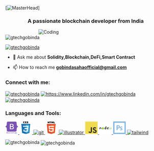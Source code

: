 [![MasterHead](https://futureskillsprime.in//sites/default/files/2022-02/Link-Sharing_1200x630_Blockchain.jpg)]
<h3 align="center">A passionate blockchain developer from India</h3>
<image align="right" alt="Coding" width="400" src="https://cdn.dribbble.com/users/1162077/screenshots/3848914/programmer.gif">

<p align="left"> <img src="https://komarev.com/ghpvc/?username=gtechgobinda&label=Profile%20views&color=0e75b6&style=flat" alt="gtechgobinda" /> </p>

<p align="left"> <a href="https://twitter.com/gtechgobinda" target="blank"><img src="https://img.shields.io/twitter/follow/gtechgobinda?logo=twitter&style=for-the-badge" alt="gtechgobinda" /></a> </p>

- 💬 Ask me about **Solidity,Blockchain,DeFi,Smart Contract**

- 📫 How to reach me **gobindasahaofficial@gmail.com**

<h3 align="left">Connect with me:</h3>
<p align="left">
<a href="https://twitter.com/gtechgobinda" target="blank"><img align="center" src="https://raw.githubusercontent.com/rahuldkjain/github-profile-readme-generator/master/src/images/icons/Social/twitter.svg" alt="gtechgobinda" height="30" width="40" /></a>
<a href="https://linkedin.com/in/https://www.linkedin.com/in/gtechgobinda" target="blank"><img align="center" src="https://raw.githubusercontent.com/rahuldkjain/github-profile-readme-generator/master/src/images/icons/Social/linked-in-alt.svg" alt="https://www.linkedin.com/in/gtechgobinda" height="30" width="40" /></a>
<a href="https://instagram.com/gtechgobinda" target="blank"><img align="center" src="https://raw.githubusercontent.com/rahuldkjain/github-profile-readme-generator/master/src/images/icons/Social/instagram.svg" alt="gtechgobinda" height="30" width="40" /></a>
</p>

<h3 align="left">Languages and Tools:</h3>
<p align="left"> <a href="https://getbootstrap.com" target="_blank" rel="noreferrer"> <img src="https://raw.githubusercontent.com/devicons/devicon/master/icons/bootstrap/bootstrap-plain-wordmark.svg" alt="bootstrap" width="40" height="40"/> </a> <a href="https://www.w3schools.com/css/" target="_blank" rel="noreferrer"> <img src="https://raw.githubusercontent.com/devicons/devicon/master/icons/css3/css3-original-wordmark.svg" alt="css3" width="40" height="40"/> </a> <a href="https://git-scm.com/" target="_blank" rel="noreferrer"> <img src="https://www.vectorlogo.zone/logos/git-scm/git-scm-icon.svg" alt="git" width="40" height="40"/> </a> <a href="https://www.w3.org/html/" target="_blank" rel="noreferrer"> <img src="https://raw.githubusercontent.com/devicons/devicon/master/icons/html5/html5-original-wordmark.svg" alt="html5" width="40" height="40"/> </a> <a href="https://www.adobe.com/in/products/illustrator.html" target="_blank" rel="noreferrer"> <img src="https://www.vectorlogo.zone/logos/adobe_illustrator/adobe_illustrator-icon.svg" alt="illustrator" width="40" height="40"/> </a> <a href="https://developer.mozilla.org/en-US/docs/Web/JavaScript" target="_blank" rel="noreferrer"> <img src="https://raw.githubusercontent.com/devicons/devicon/master/icons/javascript/javascript-original.svg" alt="javascript" width="40" height="40"/> </a> <a href="https://nodejs.org" target="_blank" rel="noreferrer"> <img src="https://raw.githubusercontent.com/devicons/devicon/master/icons/nodejs/nodejs-original-wordmark.svg" alt="nodejs" width="40" height="40"/> </a> <a href="https://www.photoshop.com/en" target="_blank" rel="noreferrer"> <img src="https://raw.githubusercontent.com/devicons/devicon/master/icons/photoshop/photoshop-line.svg" alt="photoshop" width="40" height="40"/> </a> <a href="https://tailwindcss.com/" target="_blank" rel="noreferrer"> <img src="https://www.vectorlogo.zone/logos/tailwindcss/tailwindcss-icon.svg" alt="tailwind" width="40" height="40"/> </a> </p>

<p><img align="left" src="https://github-readme-stats.vercel.app/api/top-langs?username=gtechgobinda&show_icons=true&locale=en&layout=compact" alt="gtechgobinda" /></p>

<p>&nbsp;<img align="center" src="https://github-readme-stats.vercel.app/api?username=gtechgobinda&show_icons=true&locale=en" alt="gtechgobinda" /></p>
